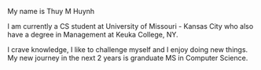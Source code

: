 My name is Thuy M Huynh

I am currently a CS student at University of Missouri - Kansas City who also have a degree in Management at Keuka College, NY.

I crave knowledge, I like to challenge myself and I enjoy doing new things. My new journey in the next 2 years is granduate MS in Computer Science.

<!---
thuymhuynh/thuymhuynh is a ✨ special ✨ repository because its `README.md` (this file) appears on your GitHub profile.
You can click the Preview link to take a look at your changes.
--->
